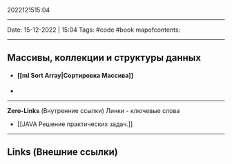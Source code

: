 2022121515:04
___
Date: 15-12-2022 | 15:04
Tags: #code #book 
mapofcontents:
___
## Массивы, коллекции и структуры данных

- #### [[ml Sort Array|Сортировка Массива]]
- 


-----
**Zero-Links**  (Внутренние ссылки) Линки - ключевые слова
- [[JAVA Решение практических задач.]]

------
**Links** (Внешние ссылки)
-
